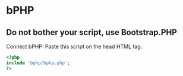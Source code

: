 # bPHP
Do not bother your script, use Bootstrap.PHP
---------------------------------------------------
Connect bPHP:
Paste this script on the head HTML tag.
```php
<?php
include 'bphp/bphp.php';
?>
```
